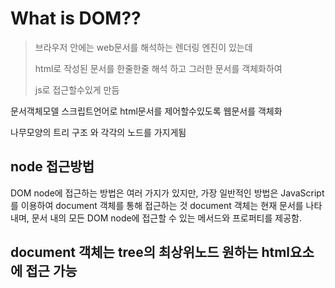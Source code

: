 # What is DOM??

> 브라우저 안에는 web문서를 해석하는 렌더링 엔진이 있는데 
> 
> html로 작성된 문서를 한줄한줄 해석 하고 그러한 문서를 객체화하여 
> 
> js로 접근할수있게 만듬  

문서객체모델 스크립트언어로 html문서를 제어할수있도록 웹문서를 객체화 



나무모양의 트리 구조 와 각각의 노드를 가지게됨 



## node 접근방법

DOM node에 접근하는 방법은 여러 가지가 있지만, 가장 일반적인 방법은 JavaScript를 이용하여 document 객체를 통해 접근하는 것 document 객체는 현재 문서를 나타내며, 문서 내의 모든 DOM node에 접근할 수 있는 메서드와 프로퍼티를 제공함.



## document 객체는 tree의 최상위노드 원하는 html요소에 접근 가능




